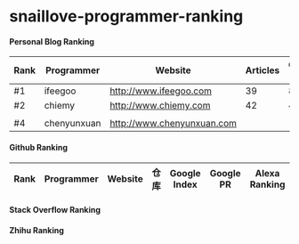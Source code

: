 # snaillove-programmer-ranking

#### Personal Blog Ranking

|Rank|Programmer|Website|Articles|Google Index|Google PR|Alexa Ranking
|---|---|---|---|---|---|---|
|#1|ifeegoo|http://www.ifeegoo.com|39|85|N/A|15786805
|#2|chiemy|http://www.chiemy.com|42|49|N/A|N/A
|||||||
|#4|chenyunxuan|http://www.chenyunxuan.com||||



#### Github Ranking

|Rank|Programmer|Website|仓库|Google Index|Google PR|Alexa Ranking
|---|---|---|---|---|---|---|

#### Stack Overflow Ranking

#### Zhihu Ranking

